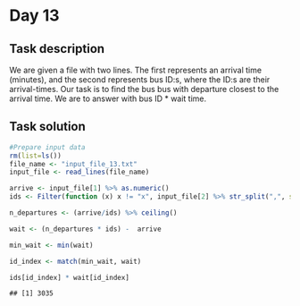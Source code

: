 Day 13
================

## Task description

We are given a file with two lines. The first represents an arrival time
(minutes), and the second represents bus ID:s, where the ID:s are their
arrival-times. Our task is to find the bus bus with departure closest to
the arrival time. We are to answer with bus ID \* wait time.

## Task solution

``` r
#Prepare input data
rm(list=ls())
file_name <- "input_file_13.txt"
input_file <- read_lines(file_name) 
```

``` r
arrive <- input_file[1] %>% as.numeric()
ids <- Filter(function (x) x != "x", input_file[2] %>% str_split(",", simplify = 1)) %>% as.numeric()

n_departures <- (arrive/ids) %>% ceiling()

wait <- (n_departures * ids) -  arrive

min_wait <- min(wait)

id_index <- match(min_wait, wait)

ids[id_index] * wait[id_index]
```

    ## [1] 3035
